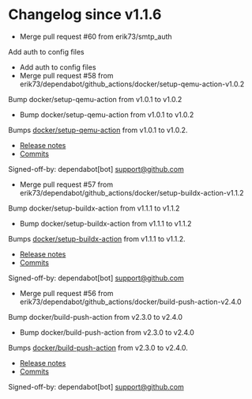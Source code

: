 # Changelog since v1.1.6
- Merge pull request #60 from erik73/smtp_auth

Add auth to config files 
- Add auth to config files 
- Merge pull request #58 from erik73/dependabot/github_actions/docker/setup-qemu-action-v1.0.2

Bump docker/setup-qemu-action from v1.0.1 to v1.0.2 
- Bump docker/setup-qemu-action from v1.0.1 to v1.0.2

Bumps [docker/setup-qemu-action](https://github.com/docker/setup-qemu-action) from v1.0.1 to v1.0.2.
- [Release notes](https://github.com/docker/setup-qemu-action/releases)
- [Commits](https://github.com/docker/setup-qemu-action/compare/v1.0.1...25f0500ff22e406f7191a2a8ba8cda16901ca018)

Signed-off-by: dependabot[bot] <support@github.com> 
- Merge pull request #57 from erik73/dependabot/github_actions/docker/setup-buildx-action-v1.1.2

Bump docker/setup-buildx-action from v1.1.1 to v1.1.2 
- Bump docker/setup-buildx-action from v1.1.1 to v1.1.2

Bumps [docker/setup-buildx-action](https://github.com/docker/setup-buildx-action) from v1.1.1 to v1.1.2.
- [Release notes](https://github.com/docker/setup-buildx-action/releases)
- [Commits](https://github.com/docker/setup-buildx-action/compare/v1.1.1...2a4b53665e15ce7d7049afb11ff1f70ff1610609)

Signed-off-by: dependabot[bot] <support@github.com> 
- Merge pull request #56 from erik73/dependabot/github_actions/docker/build-push-action-v2.4.0

Bump docker/build-push-action from v2.3.0 to v2.4.0 
- Bump docker/build-push-action from v2.3.0 to v2.4.0

Bumps [docker/build-push-action](https://github.com/docker/build-push-action) from v2.3.0 to v2.4.0.
- [Release notes](https://github.com/docker/build-push-action/releases)
- [Commits](https://github.com/docker/build-push-action/compare/v2.3.0...e1b7f96249f2e4c8e4ac1519b9608c0d48944a1f)

Signed-off-by: dependabot[bot] <support@github.com> 
